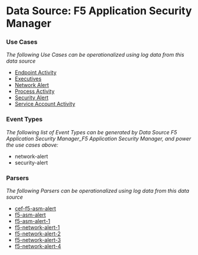 Data Source: F5 Application Security Manager
============================================

### Use Cases

_The following Use Cases can be operationalized using log data from this data source_

* [Endpoint Activity](usecase_endpoint_activity.md)
* [Executives](usecase_executives.md)
* [Network Alert](usecase_network_alert.md)
* [Process Activity](usecase_process_activity.md)
* [Security Alert](usecase_security_alert.md)
* [Service Account Activity](usecase_service_account_activity.md)


### Event Types

_The following list of Event Types can be generated by Data Source F5 Application Security Manager_F5 Application Security Manager, and power the use cases above:_

- network-alert
- security-alert


### Parsers

_The following Parsers can be operationalized using log data from this data source_

* [cef-f5-asm-alert](parserContent_cef-f5-asm-alert.md)
* [f5-asm-alert](parserContent_f5-asm-alert.md)
* [f5-asm-alert-1](parserContent_f5-asm-alert-1.md)
* [f5-network-alert-1](parserContent_f5-network-alert-1.md)
* [f5-network-alert-2](parserContent_f5-network-alert-2.md)
* [f5-network-alert-3](parserContent_f5-network-alert-3.md)
* [f5-network-alert-4](parserContent_f5-network-alert-4.md)
